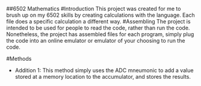 ##6502 Mathematics
#Introduction
  This project was created for me to brush up on my 6502 skills by creating calculations with the language. Each file does a specific calculation a different way.
#Assembling
  The project is intended to be used for people to read the code, rather than run the code. Nonetheless, the project has assembled files for each program, simply plug the code into an online emulator or emulator of your choosing to run the code.

#Methods
 - Addition 1: This method simply uses the ADC mneumonic to add a value stored at a memory location to the accumulator, and stores the results.
